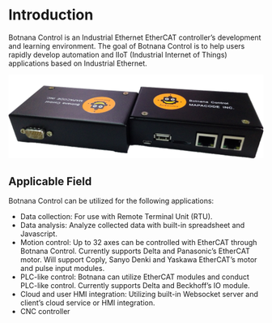# Introduction

Botnana Control is an Industrial Ethernet EtherCAT controller’s development and learning environment. 
The goal of Botnana Control is to help users rapidly develop automation 
and IIoT (Industrial Internet of Things) applications based on Industrial Ethernet.

![Botnana Control](./botnana-a2-in-box.png)

## Applicable Field

Botnana Control can be utilized for the following applications:

* Data collection: For use with Remote Terminal Unit (RTU).
* Data analysis: Analyze collected data with built-in spreadsheet and Javascript.
* Motion control: Up to 32 axes can be controlled with EtherCAT through Botnana Control. Currently supports Delta and Panasonic’s EtherCAT motor.
 Will support Coply, Sanyo Denki and Yaskawa EtherCAT’s motor and pulse input modules.
* PLC-like control: Botnana can utilize EtherCAT modules and conduct PLC-like control. Currently supports Delta and Beckhoff’s IO module.
* Cloud and user HMI integration: Utilizing built-in Websocket server and client’s cloud service or HMI integration.
* CNC controller
